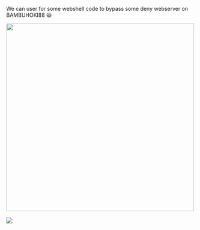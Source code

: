 <p>We can user for some webshell code to bypass some deny webserver on BAMBUHOKI88 😃 </p>
<img src="https://i.pinimg.com/originals/b4/b8/6e/b4b86e2f95381b402e71fd3089d370ab.gif" width="500" height="500">
<br>
<br>
<img src="https://giffiles.alphacoders.com/202/20237.gif">
